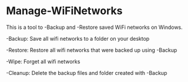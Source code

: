 # Manage-WiFiNetworks
This is a tool to -Backup and -Restore saved WiFi networks on Windows.

-Backup: Save all wifi networks to a folder on your desktop

-Restore: Restore all wifi networks that were backed up using -Backup

-Wipe: Forget all wifi networks

-Cleanup: Delete the backup files and folder created with -Backup
